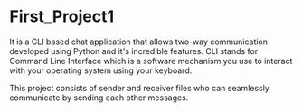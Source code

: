 # First_Project1
It is a CLI based chat application that allows two-way communication developed using Python and it's incredible features.
CLI stands for Command Line Interface which is a software mechanism you use to interact with your operating system using your keyboard.

This project consists of sender and receiver files who can seamlessly communicate by sending each other messages.
